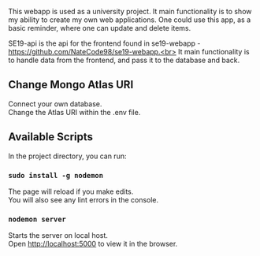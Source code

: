 This webapp is used as a university project. It main functionality is to show my ability to create my own web applications. One could use this app, as a basic reminder, where one can update and delete items.

SE19-api is the api for the frontend found in se19-webapp - https://github.com/NateCode98/se19-webapp.<br>
It main functionality is to handle data from the frontend, and pass it to the database and back.<br>


## Change Mongo Atlas URI

Connect your own database.<br>
Change the Atlas URI within the .env file.

## Available Scripts

In the project directory, you can run:

### `sudo install -g nodemon`

The page will reload if you make edits.<br />
You will also see any lint errors in the console.

### `nodemon server`

Starts the server on local host.<br />
Open [http://localhost:5000](http://localhost:5000) to view it in the browser.
